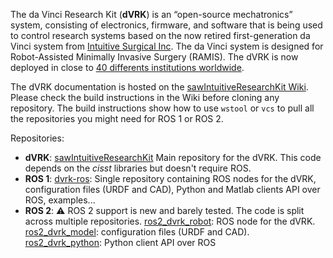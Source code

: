 The da Vinci Research Kit (**dVRK**) is an “open-source mechatronics” system, consisting of electronics, firmware, and software that is being used to control research systems based on the now retired first-generation da Vinci system from [Intuitive Surgical Inc](https://www.intuitive.com/).  The da Vinci system is designed for Robot-Assisted Minimally Invasive Surgery (RAMIS).  The dVRK is now deployed in close to [40 differents institutions worldwide](/jhu-dvrk/sawIntuitiveResearchKit/wiki/Timeline).

The dVRK documentation is hosted on the [sawIntuitiveResearchKit Wiki](https://github.com/jhu-dvrk/sawIntuitiveResearchKit/wiki).  Please check the build instructions in the Wiki before cloning any repository.  The build instructions show how to use `wstool` or `vcs` to pull all the repositories you might need for ROS 1 or ROS 2.

Repositories:
* **dVRK**: [sawIntuitiveResearchKit](https://github.com/jhu-dvrk/sawIntuitiveResearchKit) Main repository for the dVRK.  This code depends on the *cisst* libraries but doesn't require ROS.
* **ROS 1**: [dvrk-ros](https://github.com/jhu-dvrk/dvrk-ros): Single repository containing ROS nodes for the dVRK, configuration files (URDF and CAD), Python and Matlab clients API over ROS, examples...
* **ROS 2**: :warning: ROS 2 support is new and barely tested.  The code is split across multiple repositories.  [ros2_dvrk_robot](https://github.com/jhu-dvrk/ros2_dvrk_robot): ROS node for the dVRK.  [ros2_dvrk_model](https://github.com/jhu-dvrk/ros2_dvrk_model): configuration files (URDF and CAD).  [ros2_dvrk_python](https://github.com/jhu-dvrk/ros2_dvrk_model): Python client API over ROS

